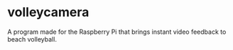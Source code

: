 # volleycamera
A program made for the Raspberry Pi that brings instant video feedback to beach volleyball.
